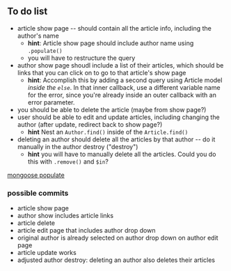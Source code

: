 ## To do list

* article show page -- should contain all the article info, including the author's name
  * **hint**: Article show page should include author name using `.populate()`
  * you will have to restructure the query
* author show page shoudl include a list of their articles, which should be links that you can click on to go to that article's show page
  * **hint**: Accomplish this by adding a second query using Article model _inside the `else`_.  In that inner callback, use a different variable name for the error, since you're already inside an outer callback with an error parameter.
* you should be able to delete the article (maybe from show page?)
* user should be able to edit and update articles, including changing the author (after update, redirect back to show page?)
  * **hint** Nest an `Author.find()` inside of the `Article.find()` 
* deleting an author should delete all the articles by that author -- do it manually in the author destroy ("destroy")
  * **hint** you will have to manually delete all the articles.  Could you do this with `.remove()` and `$in`?

[mongoose populate](https://mongoosejs.com/docs/populate.html)


### possible commits

* article show page 
* author show includes article links
* article delete
* article edit page that includes author drop down
* original author is already selected on author drop down on author edit page
* article update works
* adjusted author destroy: deleting an author also deletes their articles